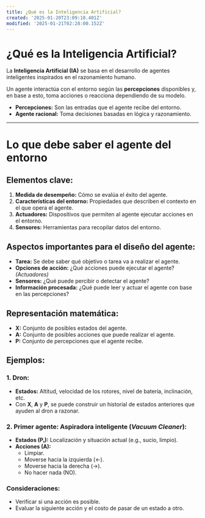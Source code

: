```yaml
---
title: ¿Qué es la Inteligencia Artificial?
created: '2025-01-20T23:09:18.401Z'
modified: '2025-01-21T02:28:00.152Z'
---
```


# ¿Qué es la Inteligencia Artificial?

La **Inteligencia Artificial (IA)** se basa en el desarrollo de agentes inteligentes inspirados en el razonamiento humano.  

Un agente interactúa con el entorno según las **percepciones** disponibles y, en base a esto, toma acciones o reacciona dependiendo de su modelo.  

- **Percepciones:** Son las entradas que el agente recibe del entorno.
- **Agente racional:** Toma decisiones basadas en lógica y razonamiento.

---

# Lo que debe saber el agente del entorno

## Elementos clave:

1. **Medida de desempeño:** Cómo se evalúa el éxito del agente.  
2. **Características del entorno:** Propiedades que describen el contexto en el que opera el agente.  
3. **Actuadores:** Dispositivos que permiten al agente ejecutar acciones en el entorno.  
4. **Sensores:** Herramientas para recopilar datos del entorno.  

## Aspectos importantes para el diseño del agente:

- **Tarea:** Se debe saber qué objetivo o tarea va a realizar el agente.  
- **Opciones de acción:** ¿Qué acciones puede ejecutar el agente? *(Actuadores)*  
- **Sensores:** ¿Qué puede percibir o detectar el agente?  
- **Información procesada:** ¿Qué puede leer y actuar el agente con base en las percepciones?  

## Representación matemática:

- **X:** Conjunto de posibles estados del agente.  
- **A:** Conjunto de posibles acciones que puede realizar el agente.  
- **P:** Conjunto de percepciones que el agente recibe.  

## Ejemplos:

### 1. Dron:  
- **Estados:** Altitud, velocidad de los rotores, nivel de batería, inclinación, etc.  
- Con **X**, **A** y **P**, se puede construir un historial de estados anteriores que ayuden al dron a razonar.  

### 2. Primer agente: Aspiradora inteligente (*Vacuum Cleaner*):  
- **Estados (Pₜ):** Localización y situación actual (e.g., sucio, limpio).  
- **Acciones (A):**  
  - Limpiar.  
  - Moverse hacia la izquierda (<-).  
  - Moverse hacia la derecha (->).  
  - No hacer nada (NO).  

### Consideraciones:  
- Verificar si una acción es posible.  
- Evaluar la siguiente acción y el costo de pasar de un estado a otro.  

